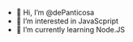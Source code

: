 - 👋 Hi, I’m @dePanticosa
- 👀 I’m interested in JavaScpript
- 🌱 I’m currently learning Node.JS

<!---
dePanticosa/dePanticosa is a ✨ special ✨ repository because its `README.md` (this file) appears on your GitHub profile.
You can click the Preview link to take a look at your changes.
--->
